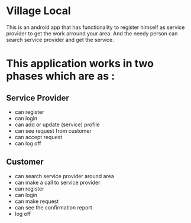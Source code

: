 # Village Local
This is an android app that has functionality to register himself as service provider to get the work arround your area. And the needy person can search service provider and get the service.
# This application works in two phases which are as :
## Service Provider
* can register
* can login
* can add or update (service) profile
* can see request from customer
* can accept request
* can log off
## Customer
* can 	search service provider around area
* can make a call to service provider
* can register
* can login
* can make request
* can see the confirmation report
* log off
